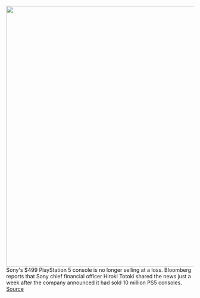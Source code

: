 <img src='https://cdn.vox-cdn.com/thumbor/U0KHhh0_-WfZmPiVn6DdB2PLta8=/0x0:2040x1360/1200x800/filters:focal(857x517:1183x843)/cdn.vox-cdn.com/uploads/chorus_image/image/69676747/vpavic_4278_20201030_0292.0.jpg' width='700px' /><br/>
Sony's $499 PlayStation 5 console is no longer selling at a loss. Bloomberg reports that Sony chief financial officer Hiroki Totoki shared the news just a week after the company announced it had sold 10 million PS5 consoles.
<a href='https://www.theverge.com/2021/8/4/22609150/sony-playstation-5-ps5-loss-profit'> Source <a/>